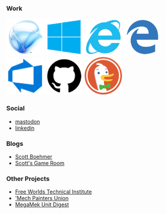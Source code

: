 ### Work

[![Silverlight](./assets/silverlight-100.png)](https://en.wikipedia.org/wiki/Microsoft_Silverlight)
[![Windows Phone](./assets/windows-phone-100.png)](https://en.wikipedia.org/wiki/Windows_Phone_8)
[![Mobile Internet Explorer](./assets/ie-100.png)](https://en.wikipedia.org/wiki/Internet_Explorer_Mobile#Version_11)
[![Edge](./assets/edge-100.png)](https://en.wikipedia.org/wiki/Microsoft_Edge)
[![Azure DevOps](./assets/azure-devops-100.png)](https://en.wikipedia.org/wiki/Visual_Studio#Azure_DevOps_Services)
[![GitHub](./assets/github-100.png)](https://en.wikipedia.org/wiki/GitHub)
[![DuckDuckGo](./assets/ddg-100.png)](https://en.wikipedia.org/wiki/DuckDuckGo_Private_Browser)

### Social
 - [mastodon](https://mastodon.online/@scottboehmer)
 - [linkedin](https://www.linkedin.com/in/sboehmer)

### Blogs
- [Scott Boehmer](https://scottboehmer.com)
- [Scott's Game Room](https://scottsgameroom.com)

### Other Projects
- [Free Worlds Technical Institute](https://free-worlds-tech.github.io/)
- ['Mech Painters Union](https://mechpainters.org/)
- [MegaMek Unit Digest](https://scottboehmer.github.io/megamek-unit-digest/index.htm)
